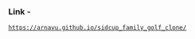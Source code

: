 ### Link - <br>
[```https://arnavu.github.io/sidcup_family_golf_clone/```](https://arnavu.github.io/sidcup_family_golf_clone/) 
